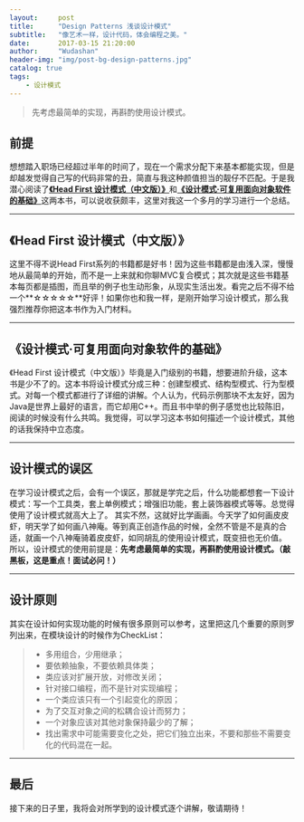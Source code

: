 ```yaml
---
layout:     post
title:      "Design Patterns 浅谈设计模式"
subtitle:   "像艺术一样，设计代码，体会编程之美。"
date:       2017-03-15 21:20:00
author:     "Wudashan"
header-img: "img/post-bg-design-patterns.jpg"
catalog: true
tags:
    - 设计模式
---
```


> 先考虑最简单的实现，再斟酌使用设计模式。


## 前提
想想踏入职场已经超过半年的时间了，现在一个需求分配下来基本都能实现，但是却越发觉得自己写的代码非常的丑，简直与我这种颜值担当的靓仔不匹配。于是我潜心阅读了[**《Head First 设计模式（中文版）》**](https://book.douban.com/subject/2243615/)和[**《设计模式·可复用面向对象软件的基础》**](https://book.douban.com/subject/1052241/)这两本书，可以说收获颇丰，这里对我这一个多月的学习进行一个总结。

---

## 《Head First 设计模式（中文版）》
这里不得不说Head First系列的书籍都是好书！因为这些书籍都是由浅入深，慢慢地从最简单的开始，而不是一上来就和你聊MVC复合模式；其次就是这些书籍基本每页都是插图，而且举的例子也生动形象，从现实生活出发。看完之后不得不给一个**☆☆☆☆☆**好评！如果你也和我一样，是刚开始学习设计模式，那么我强烈推荐你把这本书作为入门材料。

---

## 《设计模式·可复用面向对象软件的基础》
《Head First 设计模式（中文版）》毕竟是入门级别的书籍，想要进阶升级，这本书是少不了的。这本书将设计模式分成三种：创建型模式、结构型模式、行为型模式。对每一个模式都进行了详细的讲解。个人认为，代码示例那块不太友好，因为Java是世界上最好的语言，而它却用C++。而且书中举的例子感觉也比较陈旧，阅读的时候没有什么共鸣。我觉得，可以学习这本书如何描述一个设计模式，其他的话我保持中立态度。

---

## 设计模式的误区
在学习设计模式之后，会有一个误区，那就是学完之后，什么功能都想套一下设计模式：写一个工具类，套上单例模式；增强旧功能，套上装饰器模式等等。总觉得使用了设计模式就高大上了。
其实不然，这就好比学画画。今天学了如何画皮皮虾，明天学了如何画八神庵。等到真正创造作品的时候，全然不管是不是真的合适，就画一个八神庵骑着皮皮虾，如同胡乱的使用设计模式，既变扭也无价值。
所以，设计模式的使用前提是：**先考虑最简单的实现，再斟酌使用设计模式。（敲黑板，这是重点！面试必问！）**

---

## 设计原则
其实在设计如何实现功能的时候有很多原则可以参考，这里把这几个重要的原则罗列出来，在模块设计的时候作为CheckList：

> * 多用组合，少用继承；
> * 要依赖抽象，不要依赖具体类；
> * 类应该对扩展开放，对修改关闭；
> * 针对接口编程，而不是针对实现编程；
> * 一个类应该只有一个引起变化的原因；
> * 为了交互对象之间的松耦合设计而努力；
> * 一个对象应该对其他对象保持最少的了解；
> * 找出需求中可能需要变化之处，把它们独立出来，不要和那些不需要变化的代码混在一起。

---

## 最后
接下来的日子里，我将会对所学到的设计模式逐个讲解，敬请期待！